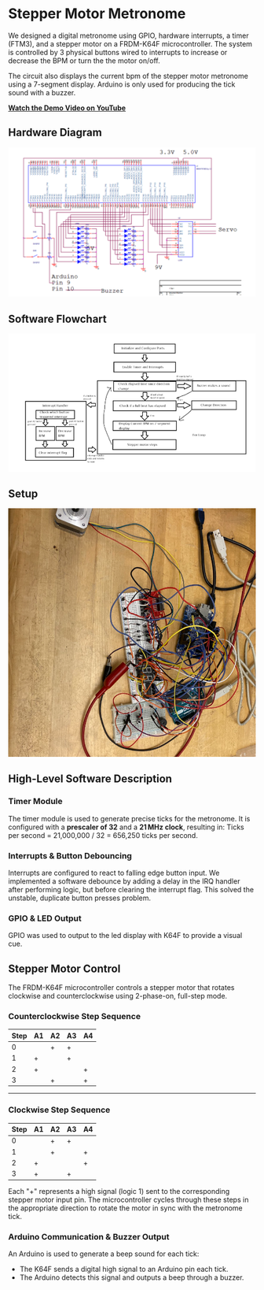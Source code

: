 # Stepper Motor Metronome

We designed a digital metronome using GPIO, hardware interrupts, a timer (FTM3), and a stepper motor on a FRDM-K64F microcontroller. The system is controlled by 3 physical buttons wired to interrupts to increase
or decrease the BPM or turn the the motor on/off. 

The circuit also displays the current bpm of the stepper motor metronome using a 7-segment display. 
Arduino is only used for producing the tick sound with a buzzer. 

**[Watch the Demo Video on YouTube](https://youtu.be/edP20gJBEIU)**

## Hardware Diagram

![hardware diagram](block%20diagram.png)

## Software Flowchart

![software flowchart](software%20flowchart.png)

## Setup

![setup](setup.png)

## High-Level Software Description

### Timer Module
The timer module is used to generate precise ticks for the metronome. It is configured with a **prescaler of 32** and a **21 MHz clock**, resulting in:
Ticks per second = 21,000,000 / 32 = 656,250 ticks per second.

### Interrupts & Button Debouncing
Interrupts are configured to react to falling edge button input. We implemented a software debounce by adding a delay in the IRQ handler after performing logic, but before clearing the interrupt flag. This solved the unstable, duplicate button presses problem. 

### GPIO & LED Output
GPIO was used to output to the led display with K64F to provide a visual cue.  

## Stepper Motor Control
The FRDM-K64F microcontroller controls a stepper motor that rotates clockwise and counterclockwise using 2-phase-on, full-step mode.

### Counterclockwise Step Sequence

| Step | A1 | A2 | A3 | A4 |
|------|----|----|----|----|
| 0    |    | +  | +  |    |
| 1    | +  |    | +  |    |
| 2    | +  |    |    | +  |
| 3    |    | +  |    | +  |

---

### Clockwise Step Sequence

| Step | A1 | A2 | A3 | A4 |
|------|----|----|----|----|
| 0    |    | +  | +  |    |
| 1    |    | +  |    | +  |
| 2    | +  |    |    | +  |
| 3    | +  |    | +  |    |

Each "+" represents a high signal (logic 1) sent to the corresponding stepper motor input pin. The microcontroller cycles through these steps in the appropriate direction to rotate the motor in sync with the metronome tick.

### Arduino Communication & Buzzer Output
An Arduino is used to generate a beep sound for each tick:
- The K64F sends a digital high signal to an Arduino pin each tick.
- The Arduino detects this signal and outputs a beep through a buzzer.
